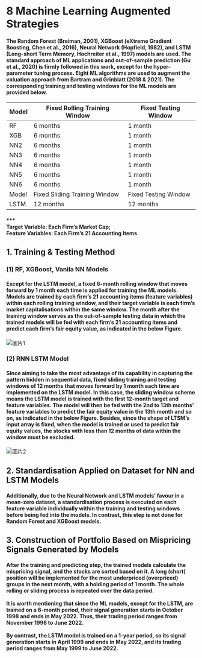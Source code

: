 # 8 Machine Learning Augmented Strategies
#### The Random Forest (Breiman, 2001), XGBoost (eXtreme Gradient Boosting, Chen et al., 2016), Neural Network (Hopfield, 1982), and LSTM (Long-short Term Memory, Hochreiter et al., 1997) models are used. The standard approach of ML applications and out-of-sample prediction (Gu et al., 2020) is firmly followed in this work, except for the hyper-parameter tuning process. Eight ML algorithms are used to augment the valuation approach from Bartram and Grinblatt (2018 & 2021). The corresponding training and testing windows for the ML models are provided below. 

| Model | Fixed Rolling Training Window | Fixed Testing Window |
|-------|-------------------------------|----------------------|
| RF    | 6 months                      | 1 month              |
| XGB   | 6 months                      | 1 month              |
| NN2   | 6 months                      | 1 month              |
| NN3   | 6 months                      | 1 month              |
| NN4   | 6 months                      | 1 month              |
| NN5   | 6 months                      | 1 month              |
| NN6   | 6 months                      | 1 month              |
| Model | Fixed Sliding Training Window | Fixed Testing Window |
| LSTM  | 12 months                     | 12 months            |

#### *** <br> Target Variable: Each Firm’s Market Cap; <br> Feature Variables: Each Firm’s 21 Accounting Items

## 1. Training & Testing Method
### (1) RF, XGBoost, Vanila NN Models
#### Except for the LSTM model, a fixed 6-month rolling window that moves forward by 1 month each time is applied for training the ML models. Models are trained by each firm’s 21 accounting items (feature variables) within each rolling training window, and their target variable is each firm’s market capitalisations within the same window. The month after the training window serves as the out-of-sample testing data in which the trained models will be fed with each firm’s 21 accounting items and predict each firm’s fair equity value, as indicated in the below Figure.

![圖片1](https://user-images.githubusercontent.com/92542287/206918318-f8b86bdb-6655-4e50-86c5-2572b6b57c98.png)

### (2) RNN LSTM Model
#### Since aiming to take the most advantage of its capability in capturing the pattern hidden in sequential data, fixed sliding training and testing windows of 12 months that moves forward by 1 month each time are implemented on the LSTM model. In this case, the sliding window scheme means the LSTM model is trained with the first 12-month target and feature variables. The model will then be fed with the 2nd to 13th months’ feature variables to predict the fair equity value in the 13th month and so on, as indicated in the below Figure. Besides, since the shape of LTSM’s input array is fixed, when the model is trained or used to predict fair equity values, the stocks with less than 12 months of data within the window must be excluded.

![圖片2](https://user-images.githubusercontent.com/92542287/206918386-3088d5b1-639d-4d4d-b2ef-8f81defe4435.png)

## 2. Standardisation Applied on Dataset for NN and LSTM Models
#### Additionally, due to the Neural Network and LSTM models’ favour in a mean-zero dataset, a standardisation process is executed on each feature variable individually within the training and testing windows before being fed into the models. In contrast, this step is not done for Random Forest and XGBoost models. 

## 3. Construction of Portfolio Based on Mispricing Signals Generated by Models
#### After the training and predicting step, the trained models calculate the mispricing signal, and the stocks are sorted based on it. A long (short) position will be implemented for the most underpriced (overpriced) groups in the next month, with a holding period of 1 month. The whole rolling or sliding process is repeated over the data period. <br><br> It is worth mentioning that since the ML models, except for the LSTM, are trained on a 6-month period, their signal generation starts in October 1998 and ends in May 2022. Thus, their trading period ranges from November 1998 to June 2022. <br><br> By contrast, the LSTM model is trained on a 1-year period, so its signal generation starts in April 1999 and ends in May 2022, and its trading period ranges from May 1999 to June 2022.
